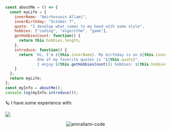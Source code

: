 ```js
const aboutMe = () => {
  const myLife = {
    innerName: "Amirhossein Allami",
    innerBirthday: "October 7",
    quote: "I develop what comes to my head with some style",
    hobbies: ["coding", "algorithm", "game"],
    getHobbiesCount: function() {
      return this.hobbies.length;
    },
    introduce: function() {
      return `Hi, I'm ${this.innerName}. My birthday is on ${this.innerBirthday}.
              One of my favorite quotes is "${this.quote}".
              I enjoy ${this.getHobbiesCount()} hobbies: ${this.hobbies.join(", ")}.`;
    }
  };
  return myLife;
};
const myInfo = aboutMe();
console.log(myInfo.introduce());
```

🪐 I have some experience with:

<img src="https://skillicons.dev/icons?i=html,css,js,tailwind,bootstrap,regex,git,wordpress"/> 
</a>

<p align="center"> <img src="https://komarev.com/ghpvc/?username=amirallami-code&label=Profile%20views&color=0e75b6&style=flat" alt="amirallami-code" /> </p>

